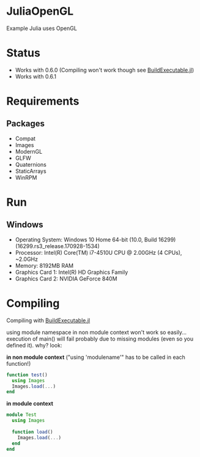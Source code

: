 # JuliaOpenGL
Example Julia uses OpenGL

# Status
* Works with 0.6.0 (Compiling won't work though see [BuildExecutable.jl](https://github.com/Gilga/BuildExecutable.jl))
* Works with 0.6.1

# Requirements
## Packages
* Compat
* Images
* ModernGL
* GLFW
* Quaternions
* StaticArrays
* WinRPM

# Run
## Windows
* Operating System: Windows 10 Home 64-bit (10.0, Build 16299) (16299.rs3_release.170928-1534)
* Processor: Intel(R) Core(TM) i7-4510U CPU @ 2.00GHz (4 CPUs), ~2.0GHz
* Memory: 8192MB RAM
* Graphics Card 1: Intel(R) HD Graphics Family
* Graphics Card 2: NVIDIA GeForce 840M

# Compiling
Compiling with [BuildExecutable.jl](https://github.com/Gilga/BuildExecutable.jl)

using module namespace in non module context won't work so easily...
execution of main() will fail probably due to missing modules (even so you defined it). why? look:

**in non module context** ("using 'modulename'" has to be called in each function!)
```julia
function test()
  using Images
  Images.load(...)
end
```

**in module context**
```julia
module Test
  using Images
  
  function load()
    Images.load(...)
  end  
end
```